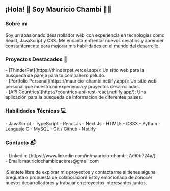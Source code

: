 <h2 >¡Hola! 👋 Soy Mauricio Chambi 👨‍💻</h2> 

<h3>Sobre mí</h3>
Soy un apasionado desarrollador web con experiencia en tecnologías como React, JavaScript y CSS. Me encanta enfrentar nuevos desafíos y aprender constantemente para mejorar mis habilidades en el mundo del desarrollo.

<h3>Proyectos Destacados 🚀</h3> 
- [ThinderPet](https://thinderpet.vercel.app/): Un sitio web para la busqueda de pareja para tu compañero peludo.<br>
- [Portfolio Personal](https://mauricio-chambi.netlify.app/): Un sitio web personal que muestra mi experiencia y proyectos desarrollados.<br>
- [API Countries](https://countries-api-rest-react.netlify.app/): Una aplicación para la busqueda de informacion de diferentes paises.<br>

<h3>Habilidades Técnicas 💻</h3>
- JavaScript
- TypeScript
- React.Js
- Next.Js
- HTML5
- CSS3
- Python
- Lenguaje C
- MySQL
- Git / Github
- Netlify

<h3>Contacto 📬</h3>
- LinkedIn: [https://www.linkedin.com/in/mauricio-chambi-7a90b724a/]<br>
- Email: mauriciochambicaceres@gmail.com<br>
<br>
¡Siéntete libre de explorar mis proyectos y contactarme si tienes alguna pregunta o propuesta de colaboración! Estoy emocionado de conocer nuevos desarrolladores y trabajar en proyectos interesantes juntos.
